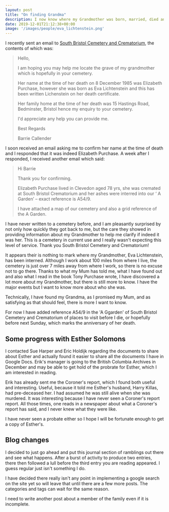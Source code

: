 ```yaml
---
layout: post
title: "On finding Grandma"
description: I now know where my Grandmother was born, married, died and where her remains are.  This is what my Mother asked for.  Unfortunately I found this out too late to tell her.
date: 2019-12-01T21:12:38+00:00
image: '/images/people/eva_lichtenstein.png'
---
```

I recently sent an email to [South Bristol Cemetery and Crematorium](https://www.bristol.gov.uk/births-deaths-marriages/cemeteries-and-crematoria), the contents of which was:

> Hello,
> 
> I am hoping you may help me locate the grave of my grandmother which is hopefully in your cemetery.
> 
> Her name at the time of her death on 8 December 1985 was Elizabeth Purchase, however she was born as Eva Lichtenstein and this has been written Lichenstein on her death certificate.
> 
> Her family home at the time of her death was 15 Hastings Road, Bedminster, Bristol hence my enquiry to your cemetery.
> 
> I'd appreciate any help you can provide me.
> 
> Best Regards
> 
> Barrie Callender

I soon received an email asking me to confirm her name at the time of death and I responded that it was indeed Elizabeth Purchase.  A week after I responded, I received another email which said:

> Hi Barrie
> 
> Thank you for confirming.
> 
> Elizabeth Purchase lived in Clevedon aged 78 yrs, she was cremated at South Bristol Crematorium and her ashes were interred into our ‘ A Garden’ – exact reference is A54/9.
> 
> I have attached a map of our cemetery and also a grid reference of the A Garden.

I have never written to a cemetery before, and I am pleasantly surprised by not only how quickly they got back to me, but the care they showed in providing information about my Grandmother to help me clarify if indeed it was her.  This is a cemetery in current use and I really wasn't expecting this level of service.  Thank you South Bristol Cemetery and Crematorium!

It appears their is nothing to mark where my Grandmother, Eva Lichtenstein, has been interned.  Although I work about 100 miles from where I live, the cemetery is just over 7 miles away from where I work, so there is no excuse not to go there.  Thanks to what my Mum has told me, what I have found out and also what I read in the book Tony Purchase wrote, I have discovered a lot more about my Grandmother, but there is still more to know.  I have the major events but I want to know more about who she was.

Technically, I have found my Grandma, as I promised my Mum, and as satisfying as that should feel, there is more I want to know.

For now I have added reference A54/9 in the 'A Ggarden' of South Bristol Cemetery and Crematorium of places to visit before I die, or hopefully before next Sunday, which marks the anniversary of her death.


## Some progress with Esther Solomons

I contacted Sue Harper and Eric Holdijk regarding the documents to share about Esther and actually found it easier to share all the documents I have in Google Docs.  Erik's manager is going to the British Columbia Archives in December and may be able to get hold of the probrate for Esther, which I am interested in reading.  

Erik has already sent me the Coroner's report, which I found both useful and interesting.  Useful, because it told me Esther's husband, Harry Killas, had pre-deceased her.  I had assumed he was still alive when she was murdered.  It was interesting because I have never seen a Coroner's report report.  All those times, one reads in a newspaper about what a Coroner's report has said, and I never knew what they were like.

I have never seen a probate either so I hope I will be fortunate enough to get a copy of Esther's.

## Blog changes

I decided to just go ahead and put this journal section of ramblings out there and see what happens.  After a burst of activity to produce two entries, there then followed a lull before the third entry you are reading appeared.  I guess regular just isn't something I do.

I have decided there really isn't any point in implementing a google search on the site yet so will leave that until there are a few more posts.  The categories and tags can wait for the same reason.

I need to write another post about a member of the family even if it is incomplete.
